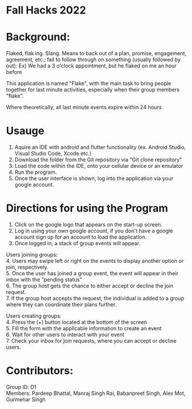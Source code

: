 # Fall Hacks 2022

# Background: 

Flaked, flak·ing. Slang. Means to back out of a plan, promise, engagement, agreement, etc.; fail to follow through on something (usually followed by out): 
Ex) We had a 3 o'clock appointment, but he flaked on me an hour before <br />

This application is named "Flake", with the main task to bring people together for last minute activities, especially when their group members "flake". <br />


Where theoretically, all last minute events expire within 24 hours <br />

# Usauge <br />
1. Aquire an IDE with android and flutter functionality (ex. Android Studio, Visual Studio Code, Xcode etc.) <br />
2. Download the folder from the Git repository via "Git clone repository" <br />
3. Load the code within the IDE, onto your cellular device or an emulator <br />
4. Run the program. <br />
5. Once the user interface is shown, log into the application via your google account. <br />

# Directions for using the Program <br />

1. Click on the google logo that appears on the start-up screen. <br />
2. Log in using your own google account, if you don't have a google account sign up for an account to load the application. <br />
3. Once logged in, a stack of group events will appear. <br />

Users joining groups: <br />
4. Users may swipe left or right on the events to display another option or join, respectively. <br />
5. Once the user has joined a group event, the event will appear in their inbox with the "pending status" <br />
6. The group host gets the chance to either accept or decline the join request. <br />
7. If the group host accepts the request, the individual is added to a group where they can coordinate their plans further. <br />

Users creating groups: <br />
4. Press the (+) button located at the bottom of the screen <br />
5. Fill the form with the applicable information to create an event <br />
6. Wait for other users to interact with your event <br />
7. Check your inbox for join requests, where you can accept or decline users. <br />


# Contributors: <br />
Group ID: D1 <br />
Members: Pardeep Bhattal, Manraj Singh Rai, Babanpreet Singh, Alex Mot, Gurmehar Singh <br />
